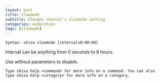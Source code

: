```yaml
---
layout: post
title: slowmode
subtitle: Changes channel's slowmode setting.
categories: moderation
tags: [slowmode]
---
```


`Syntax: shisa slowmode [interval=0:00:00]`

Interval can be anything from 0 seconds to 6 hours.

Use without parameters to disable.

```
Type shisa help <command> for more info on a command. You can also type shisa help <category> for more info on a category.
```